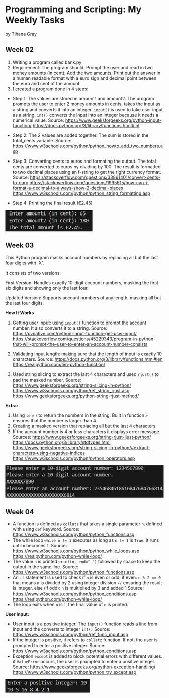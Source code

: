 # Programming and Scripting: My Weekly Tasks

by Tihana Gray

## Week 02

1. Writing a program called bank.py 
2. Requirement: The program should: Prompt the user and read in two money amounts (in cent); Add the two amounts; Print out the answer in a human readable format with a euro sign and decimal point between the euro and cent of the amount 
3. I created a program done in 4 steps:
- Step 1: The values are stored in amount1 and amount2. The program prompts the user to enter 2 money amounts in cents, takes the input as a string and converts it into an integer.
`input()` is used to take user input as a string.
`int()` converts the input into an integer because it needs a numerical value. 
Source: https://www.geeksforgeeks.org/python-input-function/
https://docs.python.org/3/library/functions.html#int

- Step 2: The 2 values are added together. The sum is stored in the total_cents variable.
Source: https://www.w3schools.com/python/python_howto_add_two_numbers.asp

- Step 3: Converting cents to euros and formating the output. 
The total cents are converted to euros by dividing by 100. The result is formatted to two decimal places using an f-string to get the right currency format.
Source: https://stackoverflow.com/questions/33861401/convert-cents-to-euro
https://stackoverflow.com/questions/1995615/how-can-i-format-a-decimal-to-always-show-2-decimal-places
https://www.w3schools.com/python/python_string_formatting.asp

- Step 4: Printing the final result (€2.45)

![alt text](<Screenshot 2025-03-02 131955.png>)

## Week 03

This Python program masks account numbers by replacing all but the last four digits with 'X'. 

It consists of two versions:

First Version: Handles exactly 10-digit account numbers, masking the first six digits and showing only the last four.

Updated Version: Supports account numbers of any length, masking all but the last four digits.

**How It Works**

1. Getting user input: using `input()` function to prompt the account number. It also converts it to a string.
Source: https://pynative.com/python-input-function-get-user-input/
https://stackoverflow.com/questions/45229343/program-in-python-that-will-prompt-the-user-to-enter-an-account-number-consists

2. Validating input length: making sure that the length of input is exactly 10 characters.
Source: https://docs.python.org/3/library/functions.html#len
https://realpython.com/len-python-function/

3. Used string slicing to extract the last 4 characters and used `rjust()` to pad the masked number.
Source: https://www.geeksforgeeks.org/string-slicing-in-python/
https://www.w3schools.com/python/ref_string_rjust.asp
https://www.geeksforgeeks.org/python-string-rjust-method/

**Extra:**

1. Using `len()` to return the numbers in the string. Built in function `>` ensures that the number is larger than 4. 
2. Creating a masked version that replacing all but the last 4 characters.
3. If the account number is 4 or less characters it displays error message. 
Sources: https://www.geeksforgeeks.org/string-rjust-ljust-python/
https://docs.python.org/3/library/stdtypes.html
https://www.geeksforgeeks.org/string-slicing-in-python/#extract-characters-using-negative-indices
https://www.w3schools.com/python/python_operators.asp

![alt text](<Screenshot 2025-03-02 134704.png>)

## Week 04

- A function is defined as `collatz` that takes a single parameter `n`, defined with using `def` keyword.
Source: https://www.w3schools.com/python/python_functions.asp
- The while loop `while n != 1` executes as long as `n != 1` is `True`. It runs until `n` becomes 1.
Source: https://www.w3schools.com/python/python_while_loops.asp
https://realpython.com/python-while-loop/
- The value `n` is printed `print(n, end=" ")` followed by space to keep the output in the same line.
Source: https://www.w3schools.com/python/python_functions.asp
- An `if` statement is used to check if `n` is even or odd: 
  if even: `n % 2 == 0` that means `n` is divided by 2 using integer division `//` ensuring the result is integer.
  else (if odd): `n` is multiplied by 3 and added 1
Source: https://www.w3schools.com/python/python_conditions.asp 
https://realpython.com/python-while-loop/
- The loop exits when `n` is 1, the final value of `n` is printed.

**User Input:**
- User input is a positive integer. The `input()` function reads a line from input and the converts to integer `int()`
Source: https://www.w3schools.com/python/ref_func_input.asp
- If the integer is positive, it refers to `collatz` function. If not, the user is prompted to enter a positive integer.
Source: https://www.w3schools.com/python/python_conditions.asp
- Exception `except` is added to block potential errors with different values. if `ValueError` occurs, the user is prompted
to enter a positive integer.
Source: https://www.geeksforgeeks.org/python-exception-handling/
https://www.w3schools.com/python/python_try_except.asp

![alt text](<Screenshot 2025-03-03 094434.png>)

